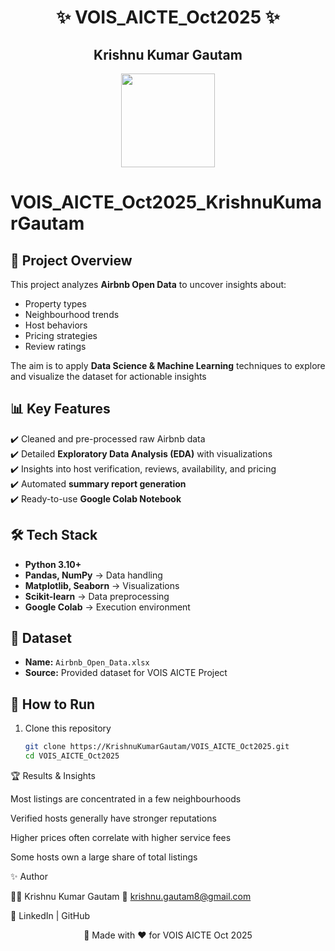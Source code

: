 <h1 align="center">✨ VOIS_AICTE_Oct2025 ✨</h1>
<h2 align="center">Krishnu Kumar Gautam</h2>

<p align="center">
  <img src="https://upload.wikimedia.org/wikipedia/commons/6/69/Airbnb_Logo_Bélo.svg" width="150"/>
</p>

# VOIS_AICTE_Oct2025_KrishnuKumarGautam  

## 🌟 Project Overview  
This project analyzes **Airbnb Open Data** to uncover insights about:  
- Property types  
- Neighbourhood trends  
- Host behaviors  
- Pricing strategies  
- Review ratings  

The aim is to apply **Data Science & Machine Learning** techniques to explore and visualize the dataset for actionable insights

## 📊 Key Features  
✔️ Cleaned and pre-processed raw Airbnb data  
✔️ Detailed **Exploratory Data Analysis (EDA)** with visualizations  
✔️ Insights into host verification, reviews, availability, and pricing  
✔️ Automated **summary report generation**  
✔️ Ready-to-use **Google Colab Notebook**  

## 🛠️ Tech Stack  
- **Python 3.10+**  
- **Pandas, NumPy** → Data handling  
- **Matplotlib, Seaborn** → Visualizations  
- **Scikit-learn** → Data preprocessing  
- **Google Colab** → Execution environment  

## 📂 Dataset  
- **Name:** `Airbnb_Open_Data.xlsx`  
- **Source:** Provided dataset for VOIS AICTE Project

## 🚀 How to Run  

1. Clone this repository  
   ```bash
   git clone https://KrishnuKumarGautam/VOIS_AICTE_Oct2025.git
   cd VOIS_AICTE_Oct2025

🏆 Results & Insights

Most listings are concentrated in a few neighbourhoods

Verified hosts generally have stronger reputations

Higher prices often correlate with higher service fees

Some hosts own a large share of total listings

✨ Author

👨‍💻 Krishnu Kumar Gautam
📧 krishnu.gautam8@gmail.com

🔗 LinkedIn
 | GitHub

<p align="center">🚀 Made with ❤️ for VOIS AICTE Oct 2025</p> 
